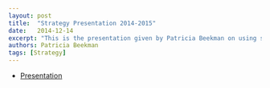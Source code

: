 ```yaml
---
layout: post
title:  "Strategy Presentation 2014-2015"
date:   2014-12-14
excerpt: "This is the presentation given by Patricia Beekman on using strategy effectively in the design process. While partly an outline of the Zebracorns' own strategizing timeline, this presentation also covers the importance of strategy and different factors to consider while analyzing strategies."
authors: Patricia Beekman
tags: [Strategy]
---
```

<ul style="text-align:left">
  <li><a href="https://drive.google.com/file/d/0B593JYR6RPb0LVUxcFpTYnl6dUk/https://drive.google.com/file/d/0B593JYR6RPb0bTk4SFpqSVBUWEk/view" target="\_blank">Presentation</a></li>
</ul>
